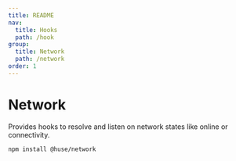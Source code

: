 ```yaml
---
title: README
nav:
  title: Hooks
  path: /hook
group:
  title: Network
  path: /network
order: 1
---
```


# Network

Provides hooks to resolve and listen on network states like online or connectivity.

```shell
npm install @huse/network
```